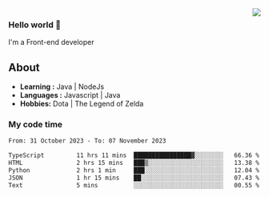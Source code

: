 <img align='right' src="https://github-readme-stats.vercel.app/api?username=jumodada&show_icons=true&theme=vue">

### Hello world 👋

I'm a Front-end developer 
    
## About
-  **Learning :** Java | NodeJs
-  **Languages :** Javascript | Java
-  **Hobbies:** Dota | The Legend of Zelda

### My code time

<!--START_SECTION:waka-->

```txt
From: 31 October 2023 - To: 07 November 2023

TypeScript         11 hrs 11 mins  ████████████████▓░░░░░░░░   66.36 %
HTML               2 hrs 15 mins   ███▒░░░░░░░░░░░░░░░░░░░░░   13.38 %
Python             2 hrs 1 min     ███░░░░░░░░░░░░░░░░░░░░░░   12.04 %
JSON               1 hr 15 mins    ██░░░░░░░░░░░░░░░░░░░░░░░   07.43 %
Text               5 mins          ░░░░░░░░░░░░░░░░░░░░░░░░░   00.55 %
```

<!--END_SECTION:waka-->

